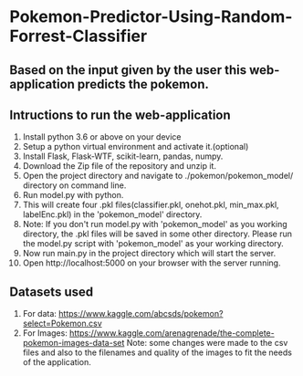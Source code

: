 # Pokemon-Predictor-Using-Random-Forrest-Classifier
## Based on the input given by the user this web-application predicts the pokemon.

## Intructions to run the web-application

1) Install python 3.6 or above on your device
2) Setup a python virtual environment and activate it.(optional)
3) Install Flask, Flask-WTF, scikit-learn, pandas, numpy.
4) Download the Zip file of the repository and unzip it.
5) Open the project directory and navigate to ./pokemon/pokemon_model/ directory on command line.
6) Run model.py with python.
7) This will create four .pkl files(classifier.pkl, onehot.pkl, min_max.pkl, labelEnc.pkl) in the 'pokemon_model' directory. 
8) Note: If you don't run model.py with 'pokemon_model' as you working directory, the .pkl files will be saved in some other directory. Please run the model.py script with 'pokemon_model' as your working directory.
9) Now run main.py in the project directory which will start the server.
10) Open http://localhost:5000 on your browser with the server running.

## Datasets used
1) For data: https://www.kaggle.com/abcsds/pokemon?select=Pokemon.csv
2) For Images: https://www.kaggle.com/arenagrenade/the-complete-pokemon-images-data-set
Note: some changes were made to the csv files and also to the filenames and quality of the images to fit the needs of the application. 
